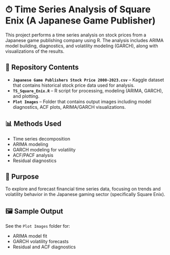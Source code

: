 # ⏱ Time Series Analysis of Square Enix (A Japanese Game Publisher)

This project performs a time series analysis on stock prices from a Japanese game publishing company using R. 
The analysis includes ARIMA model building, diagnostics, and volatility modeling (GARCH), along with visualizations of the results.

## 📁 Repository Contents

- **`Japanese Game Publishers Stock Price 2000-2023.csv`** – Kaggle dataset that contains historical stock price data used for analysis.
- **`TS_Square_Enix.R`** – R script for processing, modeling (ARIMA, GARCH), and plotting.
- **`Plot Images`** – Folder that contains output images including model diagnostics, ACF plots, ARIMA/GARCH visualizations.

## 📊 Methods Used

- Time series decomposition
- ARIMA modeling
- GARCH modeling for volatility
- ACF/PACF analysis
- Residual diagnostics

## 📌 Purpose

To explore and forecast financial time series data, focusing on trends and volatility behavior in the Japanese gaming sector (specifically Square Enix).

## 🖼️ Sample Output

See the `Plot Images` folder for:
- ARIMA model fit
- GARCH volatility forecasts
- Residual and ACF diagnostics
